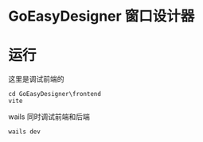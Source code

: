 # GoEasyDesigner 窗口设计器

# 运行 

这里是调试前端的
```
cd GoEasyDesigner\frontend
vite 
```

wails 同时调试前端和后端
```
wails dev
```